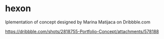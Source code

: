 # hexon
Iplementation of concept designed by Marina Matijaca on Dribbble.com

https://dribbble.com/shots/2818755-Portfolio-Concept/attachments/578188
